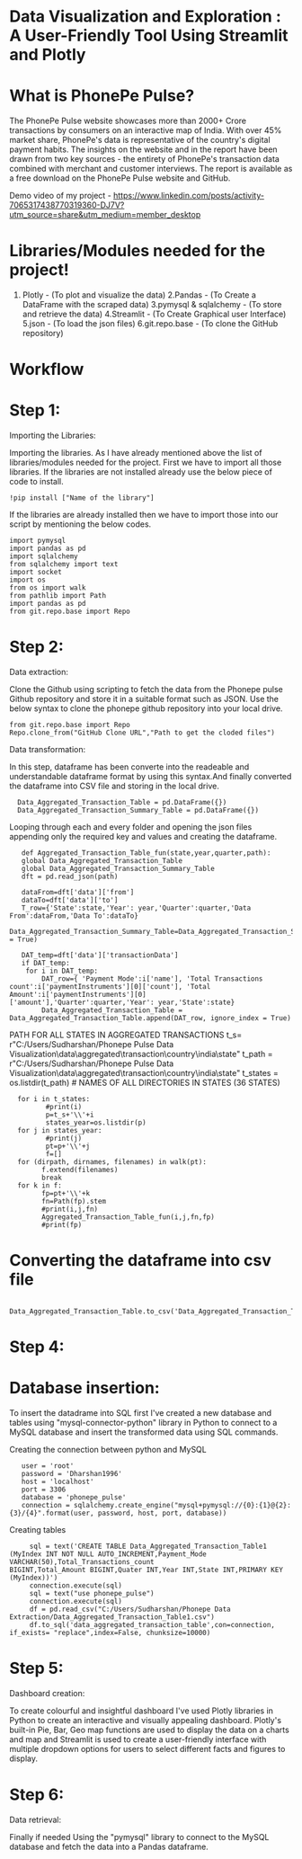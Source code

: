 # Data Visualization and Exploration : A User-Friendly Tool Using Streamlit and Plotly

# What is PhonePe Pulse?

The PhonePe Pulse website showcases more than 2000+ Crore transactions by consumers on an interactive map of India. With over 45% market share, PhonePe's data is representative of the country's digital payment habits. The insights on the website and in the report have been drawn from two key sources - the entirety of PhonePe's transaction data combined with merchant and customer interviews. The report is available as a free download on the PhonePe Pulse website and GitHub.

Demo video of my project - https://www.linkedin.com/posts/activity-7065317438770319360-DJ7V?utm_source=share&utm_medium=member_desktop

# Libraries/Modules needed for the project!

1. Plotly - (To plot and visualize the data)
2.Pandas - (To Create a DataFrame with the scraped data)
3.pymysql & sqlalchemy - (To store and retrieve the data)
4.Streamlit - (To Create Graphical user Interface)
5.json - (To load the json files)
6.git.repo.base - (To clone the GitHub repository)

# Workflow

# Step 1:

Importing the Libraries:

Importing the libraries. As I have already mentioned above the list of libraries/modules needed for the project. First we have to import all those libraries. If the libraries are not installed already use the below piece of code to install.

    !pip install ["Name of the library"]
    
If the libraries are already installed then we have to import those into our script by mentioning the below codes.

    import pymysql
    import pandas as pd
    import sqlalchemy
    from sqlalchemy import text
    import socket
    import os
    from os import walk
    from pathlib import Path
    import pandas as pd
    from git.repo.base import Repo

# Step 2:

Data extraction:

Clone the Github using scripting to fetch the data from the Phonepe pulse Github repository and store it in a suitable format such as JSON. Use the below syntax to clone the phonepe github repository into your local drive.

    from git.repo.base import Repo
    Repo.clone_from("GitHub Clone URL","Path to get the cloded files")
    
Data transformation:

In this step, dataframe has been converte into the readeable and understandable dataframe format by using this syntax.And finally converted the dataframe into CSV file and storing in the local drive.

      Data_Aggregated_Transaction_Table = pd.DataFrame({}) 
      Data_Aggregated_Transaction_Summary_Table = pd.DataFrame({}) 


Looping through each and every folder and opening the json files appending only the required key and values and creating the dataframe.    
        
       def Aggregated_Transaction_Table_fun(state,year,quarter,path):
       global Data_Aggregated_Transaction_Table
       global Data_Aggregated_Transaction_Summary_Table
       dft = pd.read_json(path)
    
       dataFrom=dft['data']['from']
       dataTo=dft['data']['to'] 
       T_row={'State':state,'Year': year,'Quarter':quarter,'Data From':dataFrom,'Data To':dataTo}
       Data_Aggregated_Transaction_Summary_Table=Data_Aggregated_Transaction_Summary_Table.append(T_row,ignore_index = True)
    
       DAT_temp=dft['data']['transactionData']
       if DAT_temp:      
        for i in DAT_temp:
            DAT_row={ 'Payment Mode':i['name'], 'Total Transactions count':i['paymentInstruments'][0]['count'], 'Total Amount':i['paymentInstruments'][0]                             ['amount'],'Quarter':quarter,'Year': year,'State':state}  
            Data_Aggregated_Transaction_Table = Data_Aggregated_Transaction_Table.append(DAT_row, ignore_index = True)
            
PATH FOR ALL STATES IN AGGREGATED TRANSACTIONS
       t_s= r"C:/Users/Sudharshan/Phonepe Pulse Data Visualization\data\aggregated\transaction\country\india\state"
       t_path = r"C:/Users/Sudharshan/Phonepe Pulse Data Visualization\data\aggregated\transaction\country\india\state"
       t_states = os.listdir(t_path) # NAMES OF ALL DIRECTORIES IN STATES (36 STATES)

      for i in t_states:
             #print(i)                  
             p=t_s+'\\'+i                      
             states_year=os.listdir(p)        
      for j in states_year:             
             #print(j)
             pt=p+'\\'+j                    
             f=[]
      for (dirpath, dirnames, filenames) in walk(pt):
            f.extend(filenames)         
            break
      for k in f:                    
            fp=pt+'\\'+k               
            fn=Path(fp).stem           
            #print(i,j,fn)
            Aggregated_Transaction_Table_fun(i,j,fn,fp) 
            #print(fp)             
                
# Converting the dataframe into csv file

      Data_Aggregated_Transaction_Table.to_csv('Data_Aggregated_Transaction_Table.csv',index=False)

# Step 4:

# Database insertion:

To insert the datadrame into SQL first I've created a new database and tables using "mysql-connector-python" library in Python to connect to a MySQL database and insert the transformed data using SQL commands.

Creating the connection between python and MySQL

       user = 'root'
       password = 'Dharshan1996'
       host = 'localhost'
       port = 3306
       database = 'phonepe_pulse'
       connection = sqlalchemy.create_engine("mysql+pymysql://{0}:{1}@{2}:{3}/{4}".format(user, password, host, port, database))
    
Creating tables
         
         sql = text('CREATE TABLE Data_Aggregated_Transaction_Table1 (MyIndex INT NOT NULL AUTO_INCREMENT,Payment_Mode VARCHAR(50),Total_Transactions_count                            BIGINT,Total_Amount BIGINT,Quater INT,Year INT,State INT,PRIMARY KEY (MyIndex))')
         connection.execute(sql)
         sql = text("use phonepe_pulse")
         connection.execute(sql)
         df = pd.read_csv("C:/Users/Sudharshan/Phonepe Data Extraction/Data_Aggregated_Transaction_Table1.csv")
         df.to_sql('data_aggregated_transaction_table',con=connection, if_exists= "replace",index=False, chunksize=10000)
   
# Step 5:

Dashboard creation:

To create colourful and insightful dashboard I've used Plotly libraries in Python to create an interactive and visually appealing dashboard. Plotly's built-in Pie, Bar, Geo map functions are used to display the data on a charts and map and Streamlit is used to create a user-friendly interface with multiple dropdown options for users to select different facts and figures to display.

# Step 6:

Data retrieval:

Finally if needed Using the "pymysql" library to connect to the MySQL database and fetch the data into a Pandas dataframe.   
